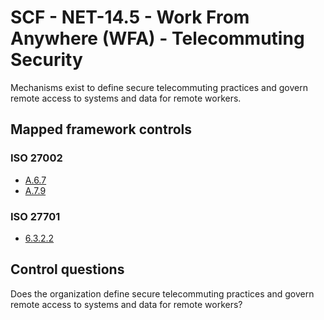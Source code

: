 # SCF - NET-14.5 - Work From Anywhere (WFA) - Telecommuting Security
Mechanisms exist to define secure telecommuting practices and govern remote access to systems and data for remote workers. 
## Mapped framework controls
### ISO 27002
- [A.6.7](../iso27002/a-6.md#a67)
- [A.7.9](../iso27002/a-7.md#a79)
  
### ISO 27701
- [6.3.2.2](../iso27701/6322.md)
  
## Control questions
Does the organization define secure telecommuting practices and govern remote access to systems and data for remote workers? 
  